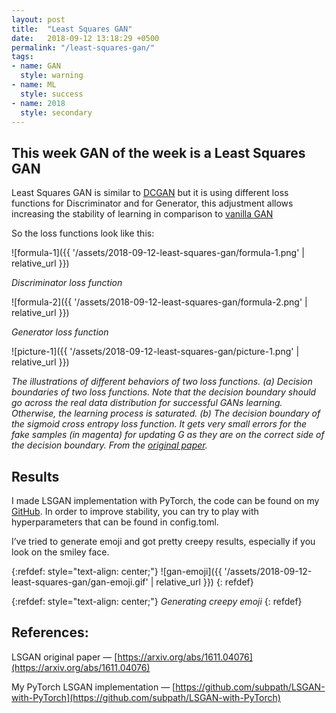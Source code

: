 ```yaml
---
layout: post
title:  "Least Squares GAN"
date:   2018-09-12 13:18:29 +0500
permalink: "/least-squares-gan/"
tags:
- name: GAN
  style: warning
- name: ML
  style: success
- name: 2018
  style: secondary
---
```



## This week GAN of the week is a Least Squares GAN

Least Squares GAN is similar to [DCGAN](https://medium.com/cindicator/introduction-to-the-gan-of-the-week-e271e71ab8ff) but it is using different loss functions for Discriminator and for Generator, this adjustment allows increasing the stability of learning in comparison to [vanilla GAN](https://subpath.github.io/data-blog//vanilla-gan)

So the loss functions look like this:

![formula-1]({{ '/assets/2018-09-12-least-squares-gan/formula-1.png' | relative_url }})

*Discriminator loss function*

![formula-2]({{ '/assets/2018-09-12-least-squares-gan/formula-2.png' | relative_url }})

*Generator loss function*

![picture-1]({{ '/assets/2018-09-12-least-squares-gan/picture-1.png' | relative_url }})

*The illustrations of different behaviors of two loss functions. (a) Decision boundaries of two loss functions. Note that the decision boundary should go across the real data distribution for successful GANs learning. Otherwise, the learning process is saturated. (b) The decision boundary of the sigmoid cross entropy loss function. It gets very small errors for the fake samples (in magenta) for updating G as they are on the correct side of the decision boundary. From the [original paper](https://arxiv.org/pdf/1611.04076.pdf).*

## Results

I made LSGAN implementation with PyTorch, the code can be found on my [GitHub](https://github.com/subpath/LSGAN-with-PyTorch). In order to improve stability, you can try to play with hyperparameters that can be found in config.toml.

I’ve tried to generate emoji and got pretty creepy results, especially if you look on the smiley face.

{:refdef: style="text-align: center;"}
![gan-emoji]({{ '/assets/2018-09-12-least-squares-gan/gan-emoji.gif' | relative_url }})
{: refdef}

{:refdef: style="text-align: center;"}
*Generating creepy emoji*
{: refdef}

## References:

LSGAN original paper — [https://arxiv.org/abs/1611.04076](https://arxiv.org/abs/1611.04076)

My PyTorch LSGAN implementation — [https://github.com/subpath/LSGAN-with-PyTorch](https://github.com/subpath/LSGAN-with-PyTorch)